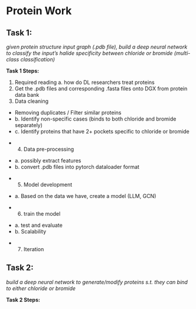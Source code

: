 # Protein Work

## Task 1: 
*given protein structure input graph (.pdb file), build a deep neural network to classify the input’s halide specificity between chloride or bromide (multi-class classification)*

**Task 1 Steps:**

1. Required reading
   a. how do DL researchers treat proteins
2. Get the .pdb files and corresponding .fasta files onto DGX from protein data bank
3. Data cleaning
- Removing duplicates / Filter similar proteins
 - b. Identify non-specific cases (binds to both chloride and bromide separately)
 - c. Identify proteins that have 2+ pockets specific to chloride or bromide
* 4. Data pre-processing
 - a. possibly extract features
 - b. convert .pdb files into pytorch dataloader format
* 5. Model development
 - a. Based on the data we have, create a model (LLM, GCN)
* 6. train the model
 - a. test and evaluate 
 - b. Scalability
* 7. Iteration

## Task 2:
*build a deep neural network to generate/modify proteins s.t. they can bind to either chloride or bromide*

**Task 2 Steps:**
